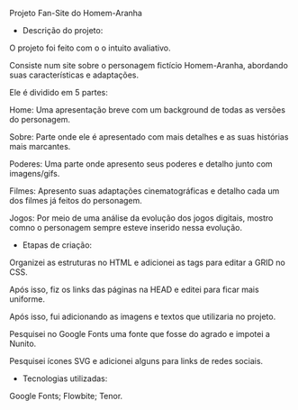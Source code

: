 Projeto Fan-Site do Homem-Aranha

- Descrição do projeto:

O projeto foi feito com o o intuito avaliativo.

Consiste num site sobre o personagem fictício Homem-Aranha, abordando suas características e adaptações.

Ele é dividido em 5 partes:

Home: Uma apresentação breve com um background de todas as versões do personagem.

Sobre: Parte onde ele é apresentado com mais detalhes e as suas histórias mais marcantes.

Poderes: Uma parte onde apresento seus poderes e detalho junto com imagens/gifs.

Filmes: Apresento suas adaptações cinematográficas e detalho cada um dos filmes já feitos do personagem.

Jogos: Por meio de uma análise da evolução dos jogos digitais, mostro comno o personagem sempre esteve inserido nessa evolução.

- Etapas de criação:

Organizei as estruturas no HTML e adicionei as tags para editar a GRID no CSS.

Após isso, fiz os links das páginas na HEAD e editei para ficar mais uniforme.

Após isso, fui adicionando as imagens e textos que utilizaria no projeto.

Pesquisei no Google Fonts uma fonte que fosse do agrado e impotei a Nunito.

Pesquisei ícones SVG e adicionei alguns para links de redes sociais.

- Tecnologias utilizadas:

Google Fonts;
Flowbite;
Tenor.